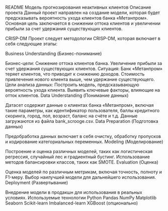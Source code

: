 README
Модель прогнозирования неактивных клиентов
Описание проекта
Данный проект направлен на создание модели, которая будет предсказывать вероятность ухода клиентов банка «Метанпром». Основная цель заключается в снижении оттока клиентов и увеличении прибыли за счет удержания существующих клиентов.

CRISP-DM
Проект следует методологии CRISP-DM, которая включает в себя следующие этапы:

Business Understanding (Бизнес-понимание)

Бизнес-цели:
Снижение оттока клиентов банка.
Увеличение прибыли за счет удержания существующих клиентов.
Ситуация:
Банк «Метанпром» теряет клиентов, что приводит к снижению доходов. Стоимость привлечения нового клиента выше, чем удержание существующего.
Цели анализа данных:
Построить модель, предсказывающую вероятность ухода клиента.
Выявить ключевые факторы, влияющие на отток клиентов.
Data Understanding (Понимание данных)

Датасет содержит данные о клиентах банка «Метанпром», включая такие параметры, как идентификатор пользователя, баллы кредитного скоринга, город, пол, возраст, баланс на счёте и т.д.
Данные загружаются из файла bank_scrooge.csv.
Data Preparation (Подготовка данных)

Предобработка данных включает в себя очистку, обработку пропусков и кодирование категориальных переменных.
Modeling (Моделирование)

Построение и оценка различных моделей, таких как логистическая регрессия, случайный лес и градиентный бустинг.
Использование методов балансировки классов, таких как SMOTE.
Evaluation (Оценка)

Оценка моделей по различным метрикам, включая точность, полноту и F1-меру.
Выбор наилучшей модели для дальнейшего использования.
Deployment (Развертывание)

Внедрение модели в продакшн для использования в реальных условиях.
Используемые технологии
Python
Pandas
NumPy
Matplotlib
Seaborn
Scikit-learn
Imbalanced-learn
XGBoost (опционально)
